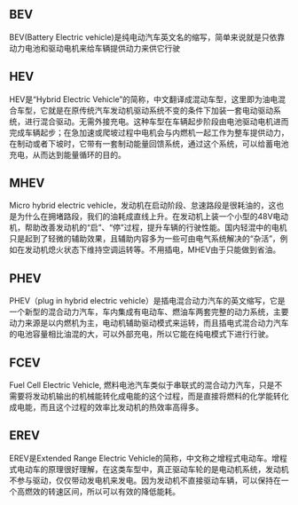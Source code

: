 ## BEV
BEV(Battery Electric vehicle)是纯电动汽车英文名的缩写，简单来说就是只依靠动力电池和驱动电机来给车辆提供动力来供它行驶

## HEV
HEV是“Hybrid Electric Vehicle”的简称，中文翻译成混动车型，这里即为油电混合车型，它就是在原传统汽车发动机驱动系统不变的条件下加装一套电动驱动系统，进行混合驱动。无需外接充电。这种车型在车辆起步阶段由电池驱动电机进而完成车辆起步；在急加速或爬坡过程中电机会与内燃机一起工作为整车提供动力，在制动或者下坡时，它带有一套制动能量回馈系统，通过这个系统，可以给蓄电池充电，从而达到能量循环的目的。

## MHEV
Micro hybrid electric vehicle，发动机在启动阶段、怠速路段是很耗油的，这也是为什么在拥堵路段，我们的油耗成直线上升。在发动机上装一个小型的48V电动机，帮助改善发动机的“启”、“停”过程，提升车辆的行驶性能。国内轻混中的电机只是起到了轻微的辅助效果，且辅助内容多为一些可由电气系统解决的“杂活”，例如在发动机熄火状态下维持空调运转等。不用插电，MHEV由于只能做到省油。

## PHEV
PHEV（plug in hybrid electric vehicle）是插电混合动力汽车的英文缩写，它是一个新型的混合动力汽车，车内集成有电动车、燃油车两套完整的动力系统，主要动力来源是以内燃机为主，电动机辅助驱动模式来运转，而且插电式混合动力汽车的电池容量相比油混的大，可以外部充电，所以它能在纯电模式下进行行驶。

## FCEV
Fuel Cell Electric Vehicle, 燃料电池汽车类似于串联式的混合动力汽车，只是不需要将发动机输出的机械能转化成电能的这个过程，而是直接将燃料的化学能转化成电能，而且这个过程的效率比发动机的热效率高得多。

## EREV
EREV是Extended Range Electric Vehicle的简称，中文称之增程式电动车。增程式电动车的原理很好理解，在这类车型中，真正驱动车轮的是电动机系统，发动机不参与驱动，仅仅带动发电机来发电。因为发动机不直接驱动车辆，可以保持在一个高燃效的转速区间，所以可以有效的降低能耗。